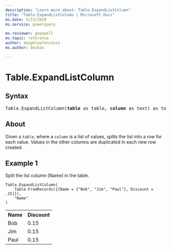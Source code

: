 ```yaml
---
description: "Learn more about: Table.ExpandListColumn"
title: "Table.ExpandListColumn | Microsoft Docs"
ms.date: 5/13/2020
ms.service: powerquery

ms.reviewer: gepopell
ms.topic: reference
author: dougklopfenstein
ms.author: bezhan

---
```

# Table.ExpandListColumn

## Syntax

<pre>
Table.ExpandListColumn(<b>table</b> as table, <b>column</b> as text) as table
</pre>
  
## About  
Given a `table`, where a `column` is a list of values, splits the list into a row for each value. Values in the other columns are duplicated in each new row created.

## Example 1
Split the list column [Name] in the table.

```powerquery-m
Table.ExpandListColumn(
    Table.FromRecords({[Name = {"Bob", "Jim", "Paul"}, Discount = .15]}),
    "Name"
)
```

<table> <tr> <th>Name</th> <th>Discount</th> </tr> <tr> <td>Bob</td> <td>0.15</td> </tr> <tr> <td>Jim</td> <td>0.15</td> </tr> <tr> <td>Paul</td> <td>0.15</td> </tr> </table>
